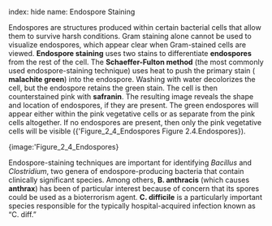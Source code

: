 index: hide
name: Endospore Staining

Endospores are structures produced within certain bacterial cells that allow them to survive harsh conditions. Gram staining alone cannot be used to visualize endospores, which appear clear when Gram-stained cells are viewed.  **Endospore staining** uses two stains to differentiate  **endospores** from the rest of the cell. The  **Schaeffer-Fulton method** (the most commonly used endospore-staining technique) uses heat to push the primary stain ( **malachite green**) into the endospore. Washing with water decolorizes the cell, but the endospore retains the green stain. The cell is then counterstained pink with  **safranin**. The resulting image reveals the shape and location of endospores, if they are present. The green endospores will appear either within the pink vegetative cells or as separate from the pink cells altogether. If no endospores are present, then only the pink vegetative cells will be visible ({'Figure_2_4_Endospores Figure 2.4.Endospores}).


{image:'Figure_2_4_Endospores}
        

Endospore-staining techniques are important for identifying  *Bacillus* and  *Clostridium*, two genera of endospore-producing bacteria that contain clinically significant species. Among others,  **B. anthracis** (which causes  **anthrax**) has been of particular interest because of concern that its spores could be used as a bioterrorism agent.  **C. difficile** is a particularly important species responsible for the typically hospital-acquired infection known as “C. diff.”
